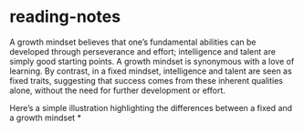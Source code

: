 # reading-notes

A growth mindset believes that one’s fundamental abilities can be developed through perseverance and effort; intelligence and talent are simply good starting points. A growth mindset is synonymous with a love of learning.
By contrast, in a fixed mindset, intelligence and talent are seen as fixed traits, suggesting that success comes from these inherent qualities alone, without the need for further development or effort.

Here’s a simple illustration highlighting the differences between a fixed and a growth mindset *
